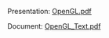 Presentation: [OpenGL.pdf](https://github.com/brendanwhitfield/opengl_presentation/raw/master/OpenGL.pdf)

Document: [OpenGL_Text.pdf](https://github.com/brendanwhitfield/opengl_presentation/raw/master/OpenGL_Text.pdf)

